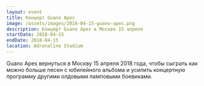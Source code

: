```yaml
---
layout: event
title: Концерт Guano Apes
image: /assets/images/2018-04-15-guano-apes.png
description: Концерт Guano Apes в Москве 15 апреля
startDate: 2018-04-15
endDate: 2018-04-15
location: Adrenaline Stadium
---
```


Guano Apes вернуться в Москву 15 апреля 2018 года, чтобы сыграть как можно больше песен с юбилейного альбома и усилить концертную программу другими олдовыми ламповыми боевиками.
